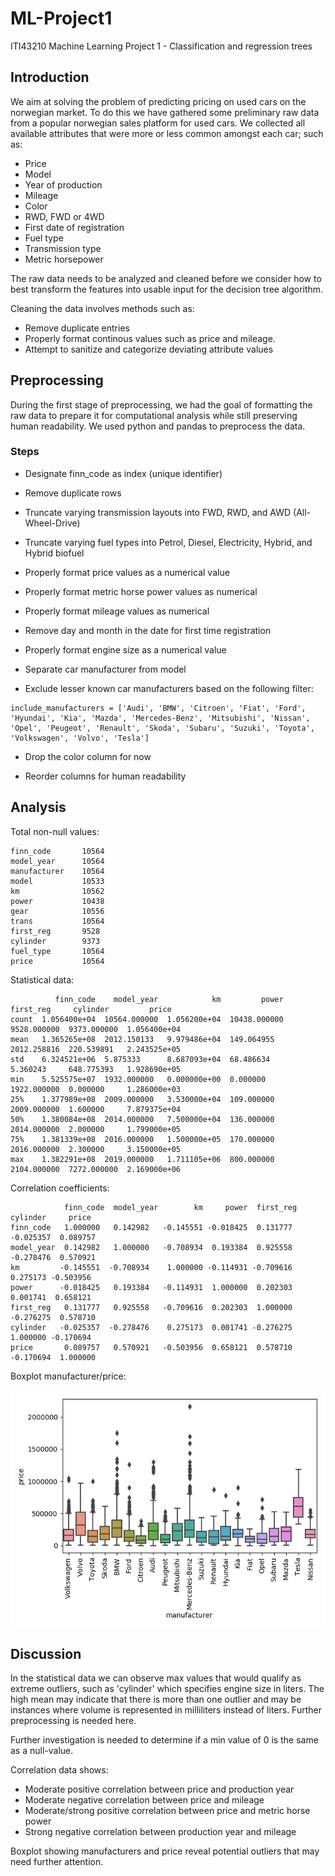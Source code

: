 # ML-Project1
ITI43210 Machine Learning Project 1 - Classification and regression trees

## Introduction

We aim at solving the problem of predicting pricing on used cars on the norwegian market. To do this we have gathered some preliminary raw data from a popular norwegian sales platform for used cars. We collected all available attributes that were more or less common amongst each car; such as:

- Price
- Model
- Year of production
- Mileage
- Color
- RWD, FWD or 4WD
- First date of registration
- Fuel type
- Transmission type
- Metric horsepower

The raw data needs to be analyzed and cleaned before we consider how to best transform the features into usable input for the decision tree algorithm.

Cleaning the data involves methods such as:

- Remove duplicate entries
- Properly format continous values such as price and mileage.
- Attempt to sanitize and categorize deviating attribute values

## Preprocessing

During the first stage of preprocessing, we had the goal of formatting the raw data to prepare it for computational analysis while still preserving human readability. We used python and pandas to preprocess the data.

### Steps

- Designate finn_code as index (unique identifier)

- Remove duplicate rows

- Truncate varying transmission layouts into FWD, RWD, and AWD (All-Wheel-Drive)

- Truncate varying fuel types into Petrol, Diesel, Electricity, Hybrid, and Hybrid biofuel

- Properly format price values as a numerical value

- Properly format metric horse power values as numerical

- Properly format mileage values as numerical

- Remove day and month in the date for first time registration

- Properly format engine size as a numerical value

- Separate car manufacturer from model

- Exclude lesser known car manufacturers based on the following filter:
```
include_manufacturers = ['Audi', 'BMW', 'Citroen', 'Fiat', 'Ford', 'Hyundai', 'Kia', 'Mazda', 'Mercedes-Benz', 'Mitsubishi', 'Nissan', 'Opel', 'Peugeot', 'Renault', 'Skoda', 'Subaru', 'Suzuki', 'Toyota', 'Volkswagen', 'Volvo', 'Tesla']
```

- Drop the color column for now

- Reorder columns for human readability

## Analysis

Total non-null values:

```
finn_code       10564
model_year      10564
manufacturer    10564
model           10533
km              10562
power           10438
gear            10556
trans           10564
first_reg       9528 
cylinder        9373 
fuel_type       10564
price           10564
```

Statistical data:

```
          finn_code    model_year            km         power    first_reg     cylinder         price
count  1.056400e+04  10564.000000  1.056200e+04  10438.000000  9528.000000  9373.000000  1.056400e+04
mean   1.365265e+08  2012.150133   9.979486e+04  149.064955    2012.258816  220.539891   2.243525e+05
std    6.324521e+06  5.875333      8.687093e+04  68.486634     5.360243     648.775393   1.928690e+05
min    5.525575e+07  1932.000000   0.000000e+00  0.000000      1922.000000  0.000000     1.286000e+03
25%    1.377989e+08  2009.000000   3.530000e+04  109.000000    2009.000000  1.600000     7.879375e+04
50%    1.380084e+08  2014.000000   7.500000e+04  136.000000    2014.000000  2.000000     1.799000e+05
75%    1.381339e+08  2016.000000   1.500000e+05  170.000000    2016.000000  2.300000     3.150000e+05
max    1.382291e+08  2019.000000   1.711105e+06  800.000000    2104.000000  7272.000000  2.169000e+06
```

Correlation coefficients:

```
            finn_code  model_year        km     power  first_reg  cylinder     price
finn_code   1.000000   0.142982   -0.145551 -0.018425  0.131777  -0.025357  0.089757
model_year  0.142982   1.000000   -0.708934  0.193384  0.925558  -0.278476  0.570921
km         -0.145551  -0.708934    1.000000 -0.114931 -0.709616   0.275173 -0.503956
power      -0.018425   0.193384   -0.114931  1.000000  0.202303   0.001741  0.658121
first_reg   0.131777   0.925558   -0.709616  0.202303  1.000000  -0.276275  0.578710
cylinder   -0.025357  -0.278476    0.275173  0.001741 -0.276275   1.000000 -0.170694
price       0.089757   0.570921   -0.503956  0.658121  0.578710  -0.170694  1.000000
```

Boxplot manufacturer/price:

![Boxplot](https://raw.githubusercontent.com/magne-g/ML-Project1/master/charts/boxplot-manufacturer-price.png)

## Discussion

In the statistical data we can observe max values that would qualify as extreme outliers, such as 'cylinder' which specifies engine size in liters. The high mean may indicate that there is more than one outlier and may be instances where volume is represented in milliliters instead of liters. Further preprocessing is needed here.

Further investigation is needed to determine if a min value of 0 is the same as a null-value.

Correlation data shows:
 
 - Moderate positive correlation between price and production year
 - Moderate negative correlation between price and mileage
 - Moderate/strong positive correlation between price and metric horse power
 - Strong negative correlation between production year and mileage
 
 Boxplot showing manufacturers and price reveal potential outliers that may need further attention. 
 

